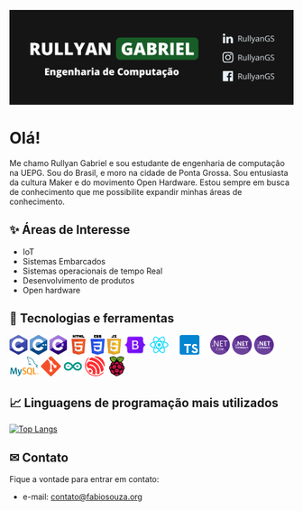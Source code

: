 [![Header](https://github.com/RullyanGS/RullyanGS/blob/main/assets/header-banner.png)](https://github.com/RullyanGS)

# Olá!
Me chamo Rullyan Gabriel e sou estudante de engenharia de computação na UEPG. Sou do Brasil, e moro na cidade de Ponta Grossa. Sou entusiasta da cultura Maker e do movimento Open Hardware.
Estou sempre em busca de conhecimento que me possibilite expandir minhas áreas de conhecimento. 

## ✨ Áreas de Interesse
- IoT
- Sistemas Embarcados
- Sistemas operacionais de tempo Real
- Desenvolvimento de produtos
- Open hardware

## 🔧 Tecnologias e ferramentas
<code><img height="35" src="https://github.com/RullyanGS/RullyanGS/blob/main/assets/icons/C.png"></code>
<code><img height="35" src="https://github.com/RullyanGS/RullyanGS/blob/main/assets/icons/CPlusPlus.png"></code>
<code><img height="35" src="https://github.com/RullyanGS/RullyanGS/blob/main/assets/icons/CSharp.png"></code>
<code><img height="35" src="https://github.com/RullyanGS/RullyanGS/blob/main/assets/icons/html.png"></code>
<code><img height="35" src="https://github.com/RullyanGS/RullyanGS/blob/main/assets/icons/css.png"></code>
<code><img height="35" src="https://github.com/RullyanGS/RullyanGS/blob/main/assets/icons/js.png"></code>
<code><img height="35" src="https://github.com/RullyanGS/RullyanGS/blob/main/assets/icons/Bootstrap.png"></code>
<code><img height="35" src="https://github.com/RullyanGS/RullyanGS/blob/main/assets/icons/React.png"></code>
<code><img height="35" src="https://github.com/RullyanGS/RullyanGS/blob/main/assets/icons/TypeScript.png"></code>
<code><img height="35" src="https://github.com/RullyanGS/RullyanGS/blob/main/assets/icons/DotNetCore.png"></code>
<code><img height="35" src="https://github.com/RullyanGS/RullyanGS/blob/main/assets/icons/DotNetFramework.png"></code>
<code><img height="35" src="https://github.com/RullyanGS/RullyanGS/blob/main/assets/icons/DotNetFramework.png"></code>
<code><img height="35" src="https://github.com/RullyanGS/RullyanGS/blob/main/assets/icons/MySQL.png"></code>
<code><img height="35" src="https://github.com/RullyanGS/RullyanGS/blob/main/assets/icons/git.png"></code>
<code><img height="35" src="https://github.com/RullyanGS/RullyanGS/blob/main/assets/icons/arduino.png"></code>
<code><img height="35" src="https://github.com/RullyanGS/RullyanGS/blob/main/assets/icons/espressif.png"></code>
<code><img height="35" src="https://github.com/RullyanGS/RullyanGS/blob/main/assets/icons/raspberry.png"></code>




## &#x1f4c8; Linguagens de programação mais utilizados
[![Top Langs](https://github-readme-stats.vercel.app/api/top-langs/?username=RullyanGS&layout=compact)](https://github.com/RullyanGS/github-readme-stats)

## ✉ Contato
Fique a vontade para entrar em contato:
- e-mail: contato@fabiosouza.org

[uepg]: https://uepg.br
[twitter]: https://twitter.com/RullyanGS
[linkedin]: https://linkedin.com/in/RullyanGS
